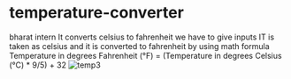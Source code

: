 # temperature-converter
bharat  intern
It converts celsius to fahrenheit 
we have to give inputs 
IT is taken as celsius and it is converted to fahrenheit by using math formula
Temperature in degrees Fahrenheit (°F) = (Temperature in degrees Celsius (°C) * 9/5) + 32
![temp3](https://github.com/Sajja-Jayasaikumar/temperature-converter/assets/135859891/57937117-dee9-456e-a868-cc62d2955d35)

